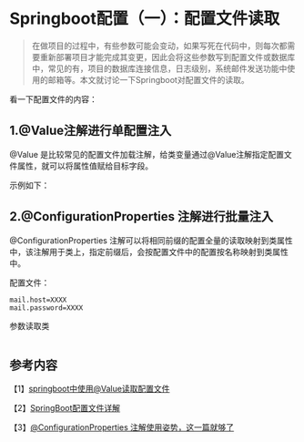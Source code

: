# Springboot配置（一）：配置文件读取

> 在做项目的过程中，有些参数可能会变动，如果写死在代码中，则每次都需要重新部署项目才能完成其变更，因此会将这些参数写到配置文件或数据库中，常见的有，项目的数据库连接信息，日志级别，系统邮件发送功能中使用的邮箱等。本文就讨论一下Springboot对配置文件的读取。

看一下配置文件的内容：



## 1.@Value注解进行单配置注入

@Value 是比较常见的配置文件加载注解，给类变量通过@Value注解指定配置文件属性，就可以将属性值赋给目标字段。

示例如下：





## 2.@ConfigurationProperties 注解进行批量注入

@ConfigurationProperties 注解可以将相同前缀的配置全量的读取映射到类属性中，该注解用于类上，指定前缀后，会按配置文件中的配置按名称映射到类属性中。

配置文件：

```properties
mail.host=XXXX
mail.password=XXXX
```

参数读取类

```
```





## 参考内容

【1】[springboot中使用@Value读取配置文件](https://www.cnblogs.com/duanxz/p/4520627.html)

【2】[SpringBoot配置文件详解](https://www.cnblogs.com/charleswone/p/11437661.html)

【3】[@ConfigurationProperties 注解使用姿势，这一篇就够了](https://blog.csdn.net/yusimiao/article/details/97622666)